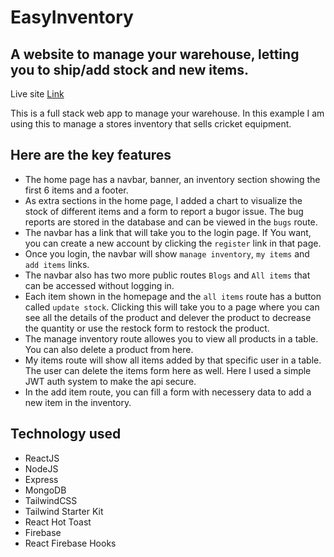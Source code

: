 # EasyInventory
## A website to manage your warehouse, letting you to ship/add stock and new items.

Live site [Link](https://crick-freak-assignment.web.app/)

This is a full stack web app to manage your warehouse. In this example I am using this to manage a stores inventory that sells cricket equipment.

## Here are the key features
* The home page has a navbar, banner, an inventory section showing the first 6 items and a footer.
* As extra sections in the home page, I added a chart to visualize the stock of different items and a form to report a bugor issue. The bug reports are stored in the database and can be viewed in the `bugs` route.
* The navbar has a link that will take you to the login page. If You want, you can create a new account by clicking the `register` link in that page.
* Once you login, the navbar will show `manage inventory`, `my items` and `add items` links.
* The navbar also has two more public routes `Blogs` and `All items` that can be accessed without logging in.
* Each item shown in the homepage and the `all items` route has a button called `update stock`. Clicking this will take you to a page where you can see all the details of the product and delever the product to decrease the quantity or use the restock form to restock the product.
* The manage inventory route allowes you to view all products in a table. You can also delete a product from here.
* My items route will show all items added by that specific user in a table. The user can delete the items form here as well. Here I used a simple JWT auth system to make the api secure.
* In the add item route, you can fill a form with necessery data to add a new item in the inventory.

## Technology used
* ReactJS
* NodeJS
* Express
* MongoDB
* TailwindCSS
* Tailwind Starter Kit
* React Hot Toast
* Firebase
* React Firebase Hooks